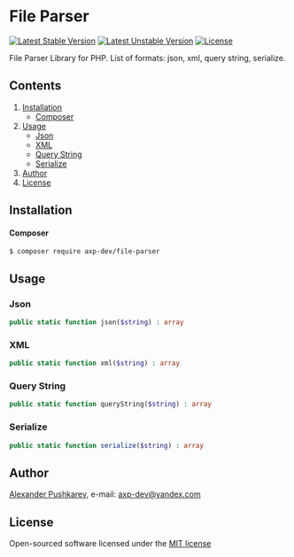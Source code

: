 # File Parser
[![Latest Stable Version](https://poser.pugx.org/axp-dev/file-parser/v/stable)](https://packagist.org/packages/axp-dev/file-parser)
[![Latest Unstable Version](https://poser.pugx.org/axp-dev/file-parser/v/unstable)](https://packagist.org/packages/axp-dev/file-parser)
[![License](https://poser.pugx.org/axp-dev/file-parser/license)](https://packagist.org/packages/axp-dev/file-parser)

File Parser Library for PHP. List of formats: json, xml, query string, serialize.

## Contents
1. [Installation](#Installation)
    + [Composer](#Composer)
2. [Usage](#Usage)
    + [Json](#Json)
    + [XML](#XML)
    + [Query String](#Query-String)
    + [Serialize](#Serialize)
3. [Author](#Author)
4. [License](#License)

## Installation
#### Composer
```
$ composer require axp-dev/file-parser
```

## Usage
### Json
```php
public static function json($string) : array
```

### XML
```php
public static function xml($string) : array
```

### Query String
```php
public static function queryString($string) : array
```

### Serialize
```php
public static function serialize($string) : array
```

## Author
[Alexander Pushkarev](https://github.com/axp-dev), e-mail: [axp-dev@yandex.com](mailto:axp-dev@yandex.com)

## License
Open-sourced software licensed under the [MIT license](https://opensource.org/licenses/MIT)
